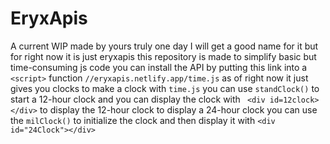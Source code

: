 # EryxApis
A current WIP made by yours truly one day I will get a good name for it but for right now it is just eryxapis this repository is made to simplify basic but time-consuming js code you can install the API by putting this link into a ```<script>``` function ```//eryxapis.netlify.app/time.js``` as of right now it just gives you clocks to make a clock with ```time.js``` you can use ```standClock()``` to start a 12-hour clock and you can display the clock with ``` <div id=12clock></div>``` to display the 12-hour clock to display a 24-hour clock you can use the ```milClock()``` to initialize the clock and then display it with ```<div id="24Clock"></div>```
